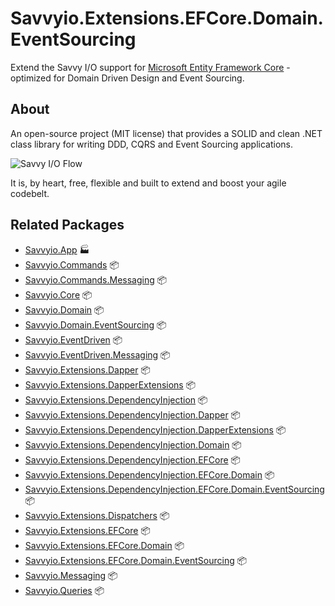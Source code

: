 # Savvyio.Extensions.EFCore.Domain.EventSourcing

Extend the Savvy I/O support for [Microsoft Entity Framework Core](https://github.com/dotnet/efcore) - optimized for Domain Driven Design and Event Sourcing.

## About

An open-source project (MIT license) that provides a SOLID and clean .NET class library for writing DDD, CQRS and Event Sourcing applications.

![Savvy I/O Flow](https://camo.githubusercontent.com/787781cd0c36177271d0fda01af18ff6b7dc5753a55282f89f295f4d70df1793/68747470733a2f2f7374617469632e7361767679696f2e6e65742f7361767679696f2e706e67)

It is, by heart, free, flexible and built to extend and boost your agile codebelt.

## Related Packages

* [Savvyio.App](https://www.nuget.org/packages/Savvyio.App/) 🏭
* [Savvyio.Commands](https://www.nuget.org/packages/Savvyio.Commands/) 📦
* [Savvyio.Commands.Messaging](https://www.nuget.org/packages/Savvyio.Commands.Messaging/) 📦
* [Savvyio.Core](https://www.nuget.org/packages/Savvyio.Core/) 📦
* [Savvyio.Domain](https://www.nuget.org/packages/Savvyio.Domain/) 📦
* [Savvyio.Domain.EventSourcing](https://www.nuget.org/packages/Savvyio.Domain.EventSourcing/) 📦
* [Savvyio.EventDriven](https://www.nuget.org/packages/Savvyio.EventDriven/) 📦
* [Savvyio.EventDriven.Messaging](https://www.nuget.org/packages/Savvyio.EventDriven.Messaging/) 📦
* [Savvyio.Extensions.Dapper](https://www.nuget.org/packages/Savvyio.Extensions.Dapper/) 📦
* [Savvyio.Extensions.DapperExtensions](https://www.nuget.org/packages/Savvyio.Extensions.DapperExtensions/) 📦
* [Savvyio.Extensions.DependencyInjection](https://www.nuget.org/packages/Savvyio.Extensions.DependencyInjection/) 📦
* [Savvyio.Extensions.DependencyInjection.Dapper](https://www.nuget.org/packages/Savvyio.Extensions.DependencyInjection.Dapper/) 📦
* [Savvyio.Extensions.DependencyInjection.DapperExtensions](https://www.nuget.org/packages/Savvyio.Extensions.DependencyInjection.DapperExtensions/) 📦
* [Savvyio.Extensions.DependencyInjection.Domain](https://www.nuget.org/packages/Savvyio.Extensions.DependencyInjection.Domain/) 📦
* [Savvyio.Extensions.DependencyInjection.EFCore](https://www.nuget.org/packages/Savvyio.Extensions.DependencyInjection.EFCore/) 📦
* [Savvyio.Extensions.DependencyInjection.EFCore.Domain](https://www.nuget.org/packages/Savvyio.Extensions.DependencyInjection.EFCore.Domain/) 📦
* [Savvyio.Extensions.DependencyInjection.EFCore.Domain.EventSourcing](https://www.nuget.org/packages/Savvyio.Extensions.DependencyInjection.EFCore.Domain.EventSourcing/) 📦
* [Savvyio.Extensions.Dispatchers](https://www.nuget.org/packages/Savvyio.Extensions.Dispatchers/) 📦
* [Savvyio.Extensions.EFCore](https://www.nuget.org/packages/Savvyio.Extensions.EFCore/) 📦
* [Savvyio.Extensions.EFCore.Domain](https://www.nuget.org/packages/Savvyio.Extensions.EFCore.Domain/) 📦
* [Savvyio.Extensions.EFCore.Domain.EventSourcing](https://www.nuget.org/packages/Savvyio.Extensions.EFCore.Domain.EventSourcing/) 📦
* [Savvyio.Messaging](https://www.nuget.org/packages/Savvyio.Messaging/) 📦
* [Savvyio.Queries](https://www.nuget.org/packages/Savvyio.Queries/) 📦